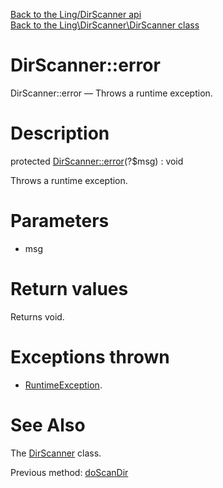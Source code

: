 [Back to the Ling/DirScanner api](https://github.com/lingtalfi/DirScanner/blob/master/doc/api/Ling/DirScanner.md)<br>
[Back to the Ling\DirScanner\DirScanner class](https://github.com/lingtalfi/DirScanner/blob/master/doc/api/Ling/DirScanner/DirScanner.md)


DirScanner::error
================



DirScanner::error — Throws a runtime exception.




Description
================


protected [DirScanner::error](https://github.com/lingtalfi/DirScanner/blob/master/doc/api/Ling/DirScanner/DirScanner/error.md)(?$msg) : void




Throws a runtime exception.




Parameters
================


- msg

    


Return values
================

Returns void.


Exceptions thrown
================

- [RuntimeException](http://php.net/manual/en/class.runtimeexception.php).&nbsp;







See Also
================

The [DirScanner](https://github.com/lingtalfi/DirScanner/blob/master/doc/api/Ling/DirScanner/DirScanner.md) class.

Previous method: [doScanDir](https://github.com/lingtalfi/DirScanner/blob/master/doc/api/Ling/DirScanner/DirScanner/doScanDir.md)<br>

